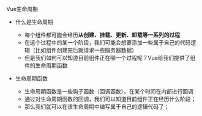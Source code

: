 Vue生命周期
- 什么是生命周期
    - 每个组件都可能会经历**从创建、挂载、更新、卸载等一系列的过程**
    - 在这个过程中的某一个阶段，我们可能会想要添加一些属于自己的代码逻辑（比如组件创建完后就请求一些服务器数据）
    - 但是我们如何可以知道目前组件正在哪一个过程呢？Vue给我们提供了组件的生命周期函数

- 生命周期函数
    - 生命周期函数是一些钩子函数（回调函数），在某个时间在内部进行回调
    - 通过对生命周期函数的回调，我们可以知道目前组件正在经历什么阶段；
    - 那么我们就可以在该生命周期中编写属于自己的逻辑代码了；

